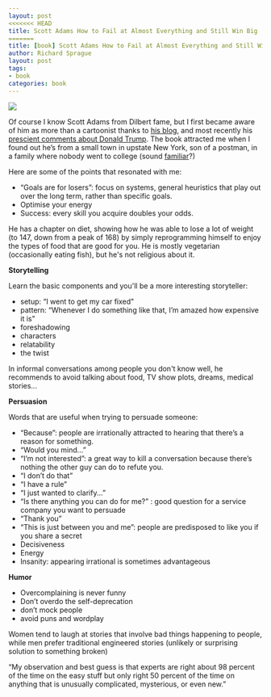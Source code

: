 ```yaml
---
layout: post
<<<<<<< HEAD
title: Scott Adams How to Fail at Almost Everything and Still Win Big
=======
title: [book] Scott Adams How to Fail at Almost Everything and Still Win Big
author: Richard Sprague
layout: post
tags:
- book
categories: book
---
```



![](https:////ws-na.amazon-adsystem.com/widgets/q?_encoding=UTF8&ASIN=1591847745&Format=_SL160_&ID=AsinImage&MarketPlace=US&ServiceVersion=20070822&WS=1&tag=richasprag-20)



Of course I know Scott Adams from Dilbert fame, but I first became aware of him as more than a cartoonist thanks to [his blog](http://blog.dilbert.com/), and most recently his [prescient comments about Donald Trump](http://blog.dilbert.com/post/146157026376/how-to-un-hypnotize-a-rabid-anti-trumper). The book attracted me when I found out he’s from a small town in upstate New York, son of a postman, in a family where nobody went to college (sound [familiar](https://en.wikipedia.org/wiki/Neillsville,_Wisconsin)?)

Here are some of the points that resonated with me:

  * “Goals are for losers”: focus on systems, general heuristics that play out over the long term, rather than specific goals.
  * Optimise your energy
  * Success: every skill you acquire doubles your odds.

He has a chapter on diet, showing how he was able to lose a lot of weight (to 147, down from a peak of 168) by simply reprogramming himself to enjoy the types of food that are good for you. He is mostly vegetarian (occasionally eating fish), but he's not religious about it.

**Storytelling**

Learn the basic components and you'll be a more interesting storyteller:

  * setup: “I went to get my car fixed"
  * pattern: “Whenever I do something like that, I’m amazed how expensive it is"
  * foreshadowing
  * characters
  * relatability
  * the twist

In informal conversations among people you don't know well, he recommends to avoid talking about food, TV show plots, dreams, medical stories...

**Persuasion**

Words that are useful when trying to persuade someone:

  * “Because”: people are irrationally attracted to hearing that there’s a reason for something.
  * “Would you mind…”
  * “I’m not interested”: a great way to kill a conversation because there’s nothing the other guy can do to refute you.
  * “I don’t do that”
  * “I have a rule”
  * “I just wanted to clarify...”
  * “Is there anything you can do for me?” : good question for a service company you want to persuade
  * “Thank you”
  * “This is just between you and me”: people are predisposed to like you if you share a secret
  * Decisiveness
  * Energy
  * Insanity: appearing irrational is sometimes advantageous

**Humor**

  * Overcomplaining is never funny
  * Don’t overdo the self-deprecation
  * don’t mock people
  * avoid puns and wordplay

Women tend to laugh at stories that involve bad things happening to people, while men prefer traditional engineered stories (unlikely or surprising solution to something broken)

“My observation and best guess is that experts are right about 98 percent of the time on the easy stuff but only right 50 percent of the time on anything that is unusually complicated, mysterious, or even new.”
